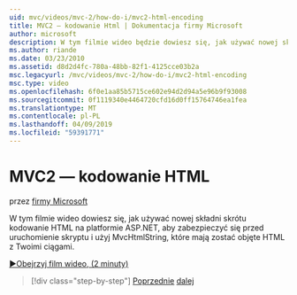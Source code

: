 ```yaml
---
uid: mvc/videos/mvc-2/how-do-i/mvc2-html-encoding
title: MVC2 — kodowanie Html | Dokumentacja firmy Microsoft
author: microsoft
description: W tym filmie wideo będzie dowiesz się, jak używać nowej składni skrótu kodowanie HTML na platformie ASP.NET, aby zabezpieczyć się przed uruchomienie skryptu i używać MvcHtmlString po...
ms.author: riande
ms.date: 03/23/2010
ms.assetid: d8d2d4fc-780a-48bb-82f1-4125cce03b2a
msc.legacyurl: /mvc/videos/mvc-2/how-do-i/mvc2-html-encoding
msc.type: video
ms.openlocfilehash: 6f0e1aa85b5715ce602e94d2d94a5e96b9f93008
ms.sourcegitcommit: 0f1119340e4464720cfd16d0ff15764746ea1fea
ms.translationtype: MT
ms.contentlocale: pl-PL
ms.lasthandoff: 04/09/2019
ms.locfileid: "59391771"
---
```

# <a name="mvc2---html-encoding"></a>MVC2 — kodowanie HTML

przez [firmy Microsoft](https://github.com/microsoft)

W tym filmie wideo dowiesz się, jak używać nowej składni skrótu kodowanie HTML na platformie ASP.NET, aby zabezpieczyć się przed uruchomienie skryptu i użyj MvcHtmlString, które mają zostać objęte HTML z Twoimi ciągami.

[&#9654;Obejrzyj film wideo, (2 minuty)](https://channel9.msdn.com/Blogs/ASP-NET-Site-Videos/mvc2-html-encoding)

> [!div class="step-by-step"]
> [Poprzednie](how-do-i-use-httpverbs-attributes-in-an-mvc-application.md)
> [dalej](mvc2-stronglytyped-helpers.md)
